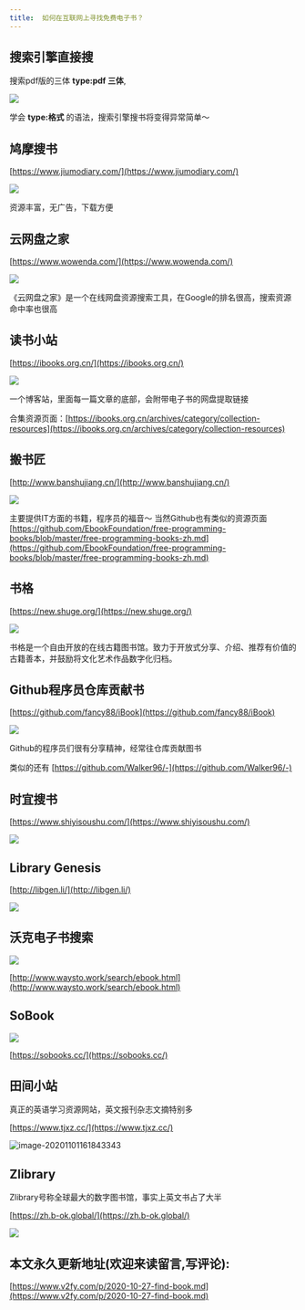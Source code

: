 ```yaml
---
title:  如何在互联网上寻找免费电子书？
---
```


## 搜索引擎直接搜

搜索pdf版的三体 **type:pdf 三体**, 

![](https://www.v2fy.com/asset/0i/jikemiji/jikemiji-md/2020-10-27-find-book.assets/1240-20201027180522918.png)

学会 **type:格式** 的语法，搜索引擎搜书将变得异常简单～


##  鸠摩搜书

[https://www.jiumodiary.com/](https://www.jiumodiary.com/)

![](https://www.v2fy.com/asset/0i/jikemiji/jikemiji-md/2020-10-27-find-book.assets/1240-20201027180522886.png)

资源丰富，无广告，下载方便

## 云网盘之家


[https://www.wowenda.com/](https://www.wowenda.com/)


![](https://www.v2fy.com/asset/0i/jikemiji/jikemiji-md/2020-10-27-find-book.assets/1240-20201027180522883.png)


《云网盘之家》是一个在线网盘资源搜索工具，在Google的排名很高，搜索资源命中率也很高

## 读书小站

[https://ibooks.org.cn/](https://ibooks.org.cn/)



![](https://www.v2fy.com/asset/0i/jikemiji/jikemiji-md/2020-10-27-find-book.assets/1240.png)

一个博客站，里面每一篇文章的底部，会附带电子书的网盘提取链接

合集资源页面：[https://ibooks.org.cn/archives/category/collection-resources](https://ibooks.org.cn/archives/category/collection-resources)



## 搬书匠

[http://www.banshujiang.cn/](http://www.banshujiang.cn/)


![](https://www.v2fy.com/asset/0i/jikemiji/jikemiji-md/2020-10-27-find-book.assets/1240-20201027180523612.png)

主要提供IT方面的书籍，程序员的福音～ 
当然Github也有类似的资源页面 [https://github.com/EbookFoundation/free-programming-books/blob/master/free-programming-books-zh.md](https://github.com/EbookFoundation/free-programming-books/blob/master/free-programming-books-zh.md)

## 书格

[https://new.shuge.org/](https://new.shuge.org/)

![](https://www.v2fy.com/asset/0i/jikemiji/jikemiji-md/2020-10-27-find-book.assets/1240-20201027180523213.png)


书格是一个自由开放的在线古籍图书馆。致力于开放式分享、介绍、推荐有价值的古籍善本，并鼓励将文化艺术作品数字化归档。


## Github程序员仓库贡献书

[https://github.com/fancy88/iBook](https://github.com/fancy88/iBook)

![](https://www.v2fy.com/asset/0i/jikemiji/jikemiji-md/2020-10-27-find-book.assets/1240-20201027180522930.png)

Github的程序员们很有分享精神，经常往仓库贡献图书

类似的还有 [https://github.com/Walker96/-](https://github.com/Walker96/-)





## 时宜搜书



[https://www.shiyisoushu.com/](https://www.shiyisoushu.com/)



![](https://www.v2fy.com/asset/0i/jikemiji/jikemiji-md/2020-10-27-find-book.assets/image-20201028084852233.png)







## Library Genesis



[http://libgen.li/](http://libgen.li/)





![](https://www.v2fy.com/asset/0i/jikemiji/jikemiji-md/2020-10-27-find-book.assets/image-20201028085007670.png)





## 沃克电子书搜索



![](https://www.v2fy.com/asset/0i/jikemiji/jikemiji-md/2020-10-27-find-book.assets/image-20201028085141460.png)





[http://www.waysto.work/search/ebook.html](http://www.waysto.work/search/ebook.html)





## SoBook



![](https://www.v2fy.com/asset/0i/jikemiji/jikemiji-md/2020-10-27-find-book.assets/image-20201101160720319.png)



[https://sobooks.cc/](https://sobooks.cc/)





## 田间小站



真正的英语学习资源网站，英文报刊杂志文摘特别多


[https://www.tjxz.cc/](https://www.tjxz.cc/)



![image-20201101161843343](https://www.v2fy.com/asset/0i/jikemiji/jikemiji-md/2020-10-27-find-book.assets/image-20201101161843343.png)






## Zlibrary

Zlibrary号称全球最大的数字图书馆，事实上英文书占了大半

[https://zh.b-ok.global/](https://zh.b-ok.global/)


![](https://www.v2fy.com/asset/0i/jikemiji/jikemiji-md/2020-10-27-find-book.assets/image-20201101162038048.png)




## 本文永久更新地址(欢迎来读留言,写评论):

[https://www.v2fy.com/p/2020-10-27-find-book.md](https://www.v2fy.com/p/2020-10-27-find-book.md)
